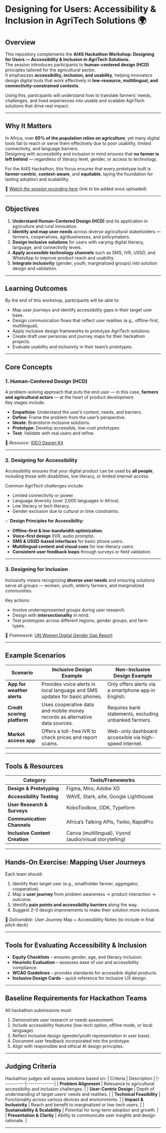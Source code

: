 # Designing for Users: Accessibility & Inclusion in AgriTech Solutions 🌍

## Overview
This repository complements the **AI4S Hackathon Workshop: Designing for Users — Accessibility & Inclusion in AgriTech Solutions.**  
The session introduces participants to **human-centered design (HCD)** principles tailored for the agricultural sector.  
It emphasizes **accessibility, inclusion, and usability**, helping innovators design digital tools that work effectively in **low-resource, multilingual, and connectivity-constrained contexts**.

Using this, participants will understand how to translate farmers’ needs, challenges, and lived experiences into usable and scalable AgriTech solutions that drive real impact.

---

## Why It Matters
In Africa, over **65% of the population relies on agriculture**, yet many digital tools fail to reach or serve them effectively due to poor usability, limited connectivity, and language barriers.  
Designing with accessibility and inclusion in mind ensures that **no farmer is left behind** — regardless of literacy level, gender, or access to technology.  

For the AI4S Hackathon, this focus ensures that every prototype built is **farmer-centric**, **context-aware**, and **equitable**, laying the foundation for lasting adoption and scalability.

🎥 *[Watch the session recording here](#)* (link to be added once uploaded)

---

## Objectives
1. **Understand Human-Centered Design (HCD)** and its application in agriculture and rural innovation.  
2. **Identify and map user needs** across diverse agricultural stakeholders — farmers, cooperatives, agribusinesses, and policymakers.  
3. **Design inclusive solutions** for users with varying digital literacy, language, and connectivity levels.  
4. **Apply accessible technology channels** such as SMS, IVR, USSD, and WhatsApp to improve product reach and usability.  
5. **Integrate inclusivity** (gender, youth, marginalized groups) into solution design and validation.  

---

## Learning Outcomes
By the end of this workshop, participants will be able to:
- Map user journeys and identify accessibility gaps in their target user base.  
- Design communication flows that reflect user realities (e.g., offline-first, multilingual).  
- Apply inclusive design frameworks to prototype AgriTech solutions.  
- Create draft user personas and journey maps for their hackathon projects.  
- Evaluate usability and inclusivity in their team’s prototypes.  

---

## Core Concepts

### 1. Human-Centered Design (HCD)
A problem-solving approach that puts the end user — in this case, **farmers and agricultural actors** — at the heart of product development.  
Key stages include:
- **Empathize**: Understand the user’s context, needs, and barriers.  
- **Define**: Frame the problem from the user’s perspective.  
- **Ideate**: Brainstorm inclusive solutions.  
- **Prototype**: Develop accessible, low-cost prototypes.  
- **Test**: Validate with real users and refine.  

📘 *Resource:* [IDEO Design Kit](https://www.designkit.org/)

---

### 2. Designing for Accessibility
Accessibility ensures that your digital product can be used by **all people**, including those with disabilities, low literacy, or limited internet access.  

Common AgriTech challenges include:
- Limited connectivity or power.
- Language diversity (over 2,000 languages in Africa).
- Low literacy or tech literacy.
- Gender exclusion due to cultural or time constraints.

✅ **Design Principles for Accessibility:**
- **Offline-first & low-bandwidth optimization.**
- **Voice-first design** (IVR, audio prompts).
- **SMS & USSD-based interfaces** for basic phone users.
- **Multilingual content and visual cues** for low-literacy users.
- **Consistent user feedback loops** through surveys or field validation.

---

### 3. Designing for Inclusion
Inclusivity means recognizing **diverse user needs** and ensuring solutions serve all groups — women, youth, elderly farmers, and marginalized communities.  

Key actions:
- Involve underrepresented groups during user research.
- Design with **intersectionality** in mind.
- Test prototypes across different regions, gender groups, and farm types.

📗 *Framework:* [UN Women Digital Gender Gap Report](https://www.unwomen.org/en)

---

## Example Scenarios

| Scenario | Inclusive Design Example | Non-Inclusive Design Example |
|-----------|--------------------------|-------------------------------|
| **App for weather alerts** | Provides voice alerts in local language and SMS updates for basic phones. | Only offers alerts via a smartphone app in English. |
| **Credit scoring platform** | Uses cooperative data and mobile money records as alternative data sources. | Requires bank statements, excluding unbanked farmers. |
| **Market access app** | Offers a toll-free IVR to check prices and report scams. | Web-only dashboard accessible via high-speed internet. |

---

## Tools & Resources
| Category | Tools/Frameworks |
|-----------|------------------|
| **Design & Prototyping** | Figma, Miro, Adobe XD |
| **Accessibility Testing** | WAVE, Stark, aXe, Google Lighthouse |
| **User Research & Surveys** | KoboToolbox, ODK, Typeform |
| **Communication Channels** | Africa’s Talking APIs, Twilio, RapidPro |
| **Inclusive Content Creation** | Canva (multilingual), Vyond (audio/visual storytelling) |

---

## Hands-On Exercise: Mapping User Journeys
Each team should:
1. Identify their target user (e.g., smallholder farmer, aggregator, cooperative).  
2. Map a **user journey** from problem awareness → product interaction → outcome.  
3. Identify **pain points and accessibility barriers** along the way.  
4. Suggest 2–3 design improvements to make their solution more inclusive.  

📄 *Deliverable:* User Journey Map + Accessibility Notes (to include in final pitch deck)

---

## Tools for Evaluating Accessibility & Inclusion
- **Equity Checklists** – ensures gender, age, and literacy inclusion.  
- **Heuristic Evaluation** – assesses ease of use and accessibility compliance.  
- **WCAG Guidelines** – provides standards for accessible digital products.  
- **Inclusive Design Cards** – quick reference for inclusive UX design.  

---

## Baseline Requirements for Hackathon Teams
All hackathon submissions must:
1. Demonstrate user research or needs assessment.  
2. Include accessibility features (low-tech option, offline mode, or local language).  
3. Reflect inclusive design (gender/youth representation in user base).  
4. Document user feedback incorporated into the prototype.  
5. Align with responsible and ethical AI design principles.

---

## Judging Criteria
Hackathon judges will assess solutions based on:
| Criteria | Description |
|-----------|--------------|
| **Problem Alignment** | Relevance to agricultural accessibility and inclusion challenges. |
| **User-Centric Design** | Depth of understanding of target users’ needs and realities. |
| **Technical Feasibility** | Functionality across various devices and environments. |
| **Impact & Inclusivity** | Reach and benefit to marginalized or low-tech users. |
| **Sustainability & Scalability** | Potential for long-term adoption and growth. |
| **Presentation & Clarity** | Ability to communicate user insights and design rationale. |

---
